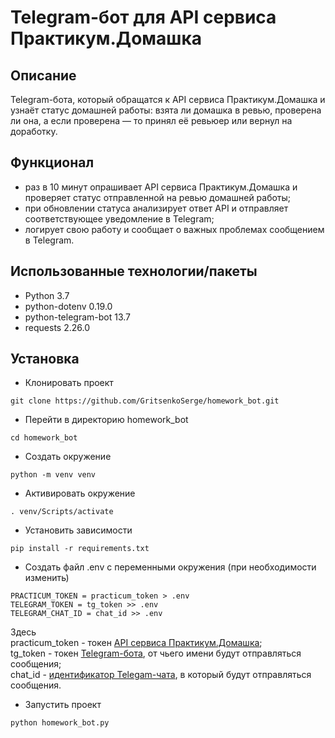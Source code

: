 # Telegram-бот для API сервиса Практикум.Домашка
## Описание
Telegram-бота, который обращатся к API сервиса Практикум.Домашка и узнаёт статус домашней работы: взята ли домашка в ревью, проверена ли она, а если проверена — то принял её ревьюер или вернул на доработку.
## Функционал
* раз в 10 минут опрашивает API сервиса Практикум.Домашка и проверяет статус отправленной на ревью домашней работы;
* при обновлении статуса анализирует ответ API и отправляет соответствующее уведомление в Telegram;
* логирует свою работу и сообщает о важных проблемах сообщением в Telegram.
## Использованные технологии/пакеты
* Python 3.7
* python-dotenv 0.19.0
* python-telegram-bot 13.7
* requests 2.26.0
## Установка
* Клонировать проект
```
git clone https://github.com/GritsenkoSerge/homework_bot.git
```
* Перейти в директорию homework_bot
```
cd homework_bot
```
* Создать окружение
```
python -m venv venv
```
* Активировать окружение
```
. venv/Scripts/activate
```
* Установить зависимости
```
pip install -r requirements.txt
```
* Создать файл .env с переменными окружения (при необходимости изменить)
```
PRACTICUM_TOKEN = practicum_token > .env
TELEGRAM_TOKEN = tg_token >> .env
TELEGRAM_CHAT_ID = chat_id >> .env
```
Здесь  
practicum_token - токен [API сервиса Практикум.Домашка](https://code.s3.yandex.net/backend-developer/%D0%9F%D1%80%D0%B0%D0%BA%D1%82%D0%B8%D0%BA%D1%83%D0%BC.%D0%94%D0%BE%D0%BC%D0%B0%D1%88%D0%BA%D0%B0%20%D0%A8%D0%BF%D0%B0%D1%80%D0%B3%D0%B0%D0%BB%D0%BA%D0%B0.pdf);  
tg_token - токен [Telegram-бота](https://core.telegram.org/bots#how-do-i-create-a-bot), от чьего имени будут отправляться сообщения;  
chat_id - [идентификатор Telegam-чата](https://t.me/getmyid_bot), в который будут отправляться сообщения.
* Запустить проект
```
python homework_bot.py
```

